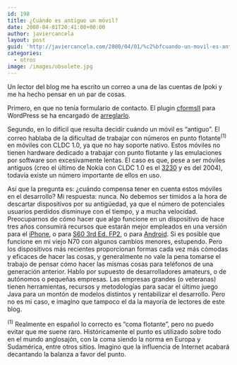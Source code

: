 ```yaml
---
id: 198
title: ¿Cuándo es antiguo un móvil?
date: 2008-04-01T20:41:08+00:00
author: javiercancela
layout: post
guid: 'http://javiercancela.com/2008/04/01/%c2%bfcuando-un-movil-es-antiguo/'
categories:
  - otros
image: /images/obsolete.jpg
---
```

Un lector del blog me ha escrito un correo a una de las cuentas de Ipoki y me ha hecho pensar en un par de cosas.

Primero, en que no tenía formulario de contacto. El plugin [cformsII](http://deliciousdays.com/cforms-plugin "cformsII") para WordPress se ha encargado de [arreglarlo](http://javiercancela.com/contactar/ "Contactar").

Segundo, en lo difícil que resulta decidir cuándo un móvil es &#8220;antiguo&#8221;. El correo hablaba de la dificultad de trabajar con números en punto flotante<sup>(1)</sup> en móviles con CLDC 1.0, ya que no hay soporte nativo. Estos móviles no tienen hardware dedicado a trabajar con punto flotante y las emulaciones por software son excesivamente lentas. El caso es que, pese a ser móviles antiguos (creo el último de Nokia con CLDC 1.0 es el [3230](http://www.forum.nokia.com/devices/3230 "Nokia 3230") y es del 2004), todavía existe un número importante de ellos en uso.

Así que la pregunta es: ¿cuándo compensa tener en cuenta estos móviles en el desarrollo? Mi respuesta: nunca. No debemos ser tímidos a la hora de descartar dispositivos por su antigüedad, ya que el número de potenciales usuarios perdidos disminuye con el tiempo, y a mucha velocidad. Preocuparnos de cómo hacer que algo funcione en un dispositivo de hace tres años consumirá recursos que estarán mejor empleados en una versión para el [iPhone](http://javiercancela.com/2008/03/08/primeras-impresiones-sobre-la-sdk-del-iphone/ "iPhone"), o para [S60 3rd Ed. FP2](http://javiercancela.com/2008/03/19/nueva-sdk-de-symbian-s60-3rd-edition-feature-pack-2/ "S60 3rd Ed. FP2"), o para [Android](http://javiercancela.com/2007/11/13/primeras-impresiones-sobre-android/ "Android"). Si es posible que funcione en mi viejo N70 con algunos cambios menores, estupendo. Pero los dispositivos más recientes proporcionan formas cada vez más cómodas y eficaces de hacer las cosas, y generalmente no vale la pena tomarse el trabajo de pensar cómo hacer las mismas cosas para teléfonos de una generación anterior. Hablo por supuesto de desarrolladores amateurs, o de autónomos o pequeñas empresas. Las empresas grandes (o veteranas) tienen herramientas, recursos y metodologías para sacar el último juego Java para un montón de modelos distintos y rentabilizar el desarrollo. Pero no es mi caso, e imagino que tampoco el da la mayoría de lectores de este blog.

<sup>(1)</sup> Realmente en español lo correcto es &#8220;coma flotante&#8221;, pero no puedo evitar que me suene raro. Históricamente el punto es utilizado sobre todo en el mundo anglosajón, con la coma siendo la norma en Europa y Sudamérica, entre otros sitios. Imagino que la influencia de Internet acabará decantando la balanza a favor del punto.